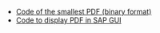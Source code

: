 - [Code of the smallest PDF (binary format)](Code-of-the-smallest-PDF-binary-format)
- [Code to display PDF in SAP GUI](Code-to-display-PDF-in-SAP-GUI)

